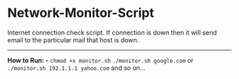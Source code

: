 # Network-Monitor-Script

Internet connection check script. If connection is down then it will send email to the particular mail that host is down.
************************************************************************************************************************
**How to Run: -**
`chmod +x monitor.sh`
`./monitor.sh google.com`
or
`./monitor.sh 192.1.1.1 yahoo.com` and so on...
